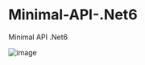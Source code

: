 # Minimal-API-.Net6
Minimal API .Net6

![image](https://user-images.githubusercontent.com/4239376/196035107-49334f65-f835-4a60-af10-e27af4548b96.png)
